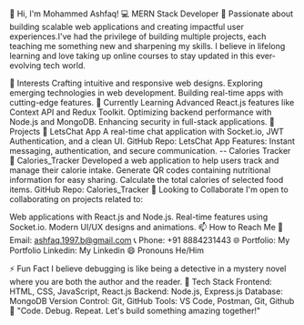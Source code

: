 👋 Hi, I'm Mohammed Ashfaq!
💻 MERN Stack Developer
🌟 Passionate about building scalable web applications and creating impactful user experiences.I've had the privilege of building multiple projects, each teaching me something new and sharpening my skills. I believe in lifelong learning and love taking up online courses to stay updated in this ever-evolving tech world.

👀 Interests
Crafting intuitive and responsive web designs.
Exploring emerging technologies in web development.
Building real-time apps with cutting-edge features.
🌱 Currently Learning
Advanced React.js features like Context API and Redux Toolkit.
Optimizing backend performance with Node.js and MongoDB.
Enhancing security in full-stack applications.
💼 Projects
🔗 LetsChat App
A real-time chat application with Socket.io, JWT Authentication, and a clean UI.
GitHub Repo: LetsChat App
Features: Instant messaging, authentication, and secure communication. -- Calories Tracker
🔗 Calories_Tracker Developed a web application to help users track and manage their calorie intake. Generate QR codes containing nutritional information for easy sharing. Calculate the total calories of selected food items.
GitHub Repo: Calories_Tracker
💞️ Looking to Collaborate
I'm open to collaborating on projects related to:

Web applications with React.js and Node.js.
Real-time features using Socket.io.
Modern UI/UX designs and animations.
📫 How to Reach Me
📧 Email: ashfaq.1997.b@gmail.com
📞 Phone: +91 8884231443
🌐 Portfolio: My Portfolio
Linkedin: My Linkedin
😄 Pronouns
He/Him

⚡ Fun Fact
I believe debugging is like being a detective in a mystery novel where you are both the author and the reader.
🚀 Tech Stack
Frontend: HTML, CSS, JavaScript, React.js
Backend: Node.js, Express.js
Database: MongoDB
Version Control: Git, GitHub
Tools: VS Code, Postman, Git, Github
🎯 "Code. Debug. Repeat. Let's build something amazing together!"
